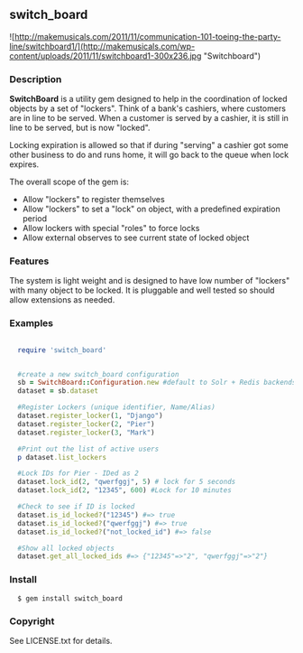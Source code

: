 ## switch_board

![http://makemusicals.com/2011/11/communication-101-toeing-the-party-line/switchboard1/](http://makemusicals.com/wp-content/uploads/2011/11/switchboard1-300x236.jpg "Switchboard")

### Description

**SwitchBoard** is a utility gem designed to help in the coordination of locked objects by a set of "lockers".
Think of a bank's cashiers, where customers are in line to be served.
When a customer is served by a cashier, it is still in line to be served, but is now "locked".

Locking expiration is allowed so that if during "serving" a cashier got some other business to do and runs home, it will go back to the queue when lock expires.

The overall scope of the gem is:

* Allow "lockers" to register themselves
* Allow "lockers" to set a "lock" on object, with a predefined expiration period
* Allow lockers with special "roles" to force locks
* Allow external observes to see current state of locked object

### Features

The system is light weight and is designed to have low number of "lockers" with many object to be locked.
It is pluggable and well tested so should allow extensions as needed.

### Examples

````ruby

  require 'switch_board'


  #create a new switch_board configuration
  sb = SwitchBoard::Configuration.new #default to Solr + Redis backends
  dataset = sb.dataset

  #Register Lockers (unique identifier, Name/Alias)
  dataset.register_locker(1, "Django")
  dataset.register_locker(2, "Pier")
  dataset.register_locker(3, "Mark")

  #Print out the list of active users
  p dataset.list_lockers

  #Lock IDs for Pier - IDed as 2
  dataset.lock_id(2, "qwerfggj", 5) # lock for 5 seconds
  dataset.lock_id(2, "12345", 600) #Lock for 10 minutes

  #Check to see if ID is locked
  dataset.is_id_locked?("12345") #=> true
  dataset.is_id_locked?("qwerfggj") #=> true
  dataset.is_id_locked?("not_locked_id") #=> false

  #Show all locked objects
  dataset.get_all_locked_ids #=> {"12345"=>"2", "qwerfggj"=>"2"}

````

### Install

````
  $ gem install switch_board
````
### Copyright

See LICENSE.txt for details.
